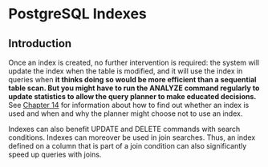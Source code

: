 # PostgreSQL Indexes

## Introduction

Once an index is created, no further intervention is required: the system will update the index when the table is modified, and it will use the index in queries when **it thinks doing so would be more efficient than a sequential table scan. But you might have to run the ANALYZE command regularly to update statistics to allow the query planner to make educated decisions.** See [Chapter 14](https://www.postgresql.org/docs/12/performance-tips.html) for information about how to find out whether an index is used and when and why the planner might choose not to use an index.

 Indexes can also benefit UPDATE and DELETE commands with search conditions. Indexes can moreover be used in join searches. Thus, an index defined on a column that is part of a join condition can also significantly speed up queries with joins.
<!--stackedit_data:
eyJoaXN0b3J5IjpbNzkzMDU1ODM2XX0=
-->